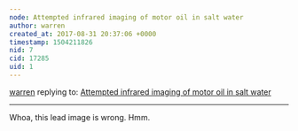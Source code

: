 ```yaml
---
node: Attempted infrared imaging of motor oil in salt water
author: warren
created_at: 2017-08-31 20:37:06 +0000
timestamp: 1504211826
nid: 7
cid: 17285
uid: 1
---
```




[warren](../profile/warren) replying to: [Attempted infrared imaging of motor oil in salt water](../notes/warren/12-7-2010/attempted-infrared-imaging-motor-oil-salt-water)

----
Whoa, this lead image is wrong. Hmm. 